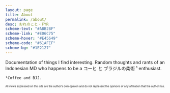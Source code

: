 ```yaml
---
layout: page
title: About
permalink: /about/
desc: おれのこと・FYR
scheme-text: "#ABB2BF"
scheme-link: "#E06C75"
scheme-hover: "#E45649"
scheme-code: "#61AFEF"
scheme-bg: "#1E2127"
---
```


Documentation of things I find interesting.
Random thoughts and rants of an Indonesian MD who happens to be a コーヒ と ブラジルの柔術 ¹ enthusiast.
```
¹Coffee and BJJ.
```

<sup><sup><sup>All views expressed on this site are the author’s own opinion and do not represent the opinions of any affiliation that the author has.</sup></sup></sup>
